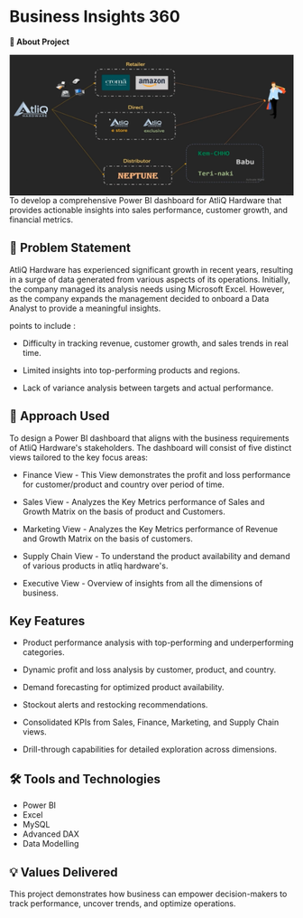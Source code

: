 
# Business Insights 360
<b> 🚀 About Project</b>
<br>
<div style="margin-bottom: 20px;">
  <img align="left" alt="Coding" width="750" height="250" src="https://github.com/Mahalak4401/PowerBI_Portfolio_Projects/blob/main/Business%20Insights%20360/AtliQ%20Image.png?raw=true">
</div> 
 


<br>
<br>



To develop a comprehensive Power BI dashboard for AtliQ Hardware that provides actionable insights into sales performance, customer growth, and financial metrics.

## 🔎 Problem Statement 
AtliQ Hardware has experienced significant growth in recent years, resulting in a surge of data generated from various aspects of its operations. Initially, the company managed its analysis needs using Microsoft Excel. However, as the company expands the management decided to onboard a Data Analyst to provide a meaningful insights.

points to include : 

- Difficulty in tracking revenue, customer growth, and sales trends in real time. 

- Limited insights into top-performing products and regions. 

- Lack of variance analysis between targets and actual performance. 

## 🔑 Approach Used
To design a Power BI dashboard that aligns with the business requirements of AtliQ Hardware's stakeholders. The dashboard will consist of five distinct views tailored to the key focus areas:

- Finance View - This View demonstrates the profit and loss performance for customer/product and country over period of time.

- Sales View - Analyzes the Key Metrics performance of Sales and Growth Matrix on the basis of product and Customers.

- Marketing View - Analyzes the Key Metrics performance of Revenue and Growth Matrix on the basis of customers.

- Supply Chain View - To understand the product availability and demand of various products in atliq hardware's.

- Executive View - Overview of insights from all the dimensions of business.
## Key Features
- Product performance analysis with top-performing and underperforming categories.

- Dynamic profit and loss analysis by customer, product, and country.

- Demand forecasting for optimized product availability.

- Stockout alerts and restocking recommendations.

- Consolidated KPIs from Sales, Finance,      Marketing, and Supply Chain views.

- Drill-through capabilities for detailed exploration across dimensions.
## 🛠️ Tools and Technologies

- Power BI 
- Excel
- MySQL 
- Advanced DAX
- Data Modelling
## 💡 Values Delivered

This project demonstrates how business can empower decision-makers to track performance, uncover trends, and optimize operations.

